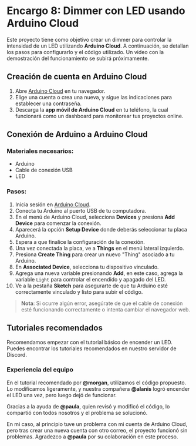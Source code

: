 
# Encargo 8: Dimmer con LED usando Arduino Cloud

Este proyecto tiene como objetivo crear un dimmer para controlar la intensidad de un LED utilizando **Arduino Cloud**. A continuación, se detallan los pasos para configurarlo y el código utilizado. Un video con la demostración del funcionamiento se subirá próximamente.

## Creación de cuenta en Arduino Cloud

1. Abre [Arduino Cloud](https://cloud.arduino.cc/) en tu navegador.
2. Elige una cuenta o crea una nueva, y sigue las indicaciones para establecer una contraseña.
3. Descarga la **app móvil de Arduino Cloud** en tu teléfono, la cual funcionará como un dashboard para monitorear tus proyectos online.

## Conexión de Arduino a Arduino Cloud

### Materiales necesarios:
- Arduino
- Cable de conexión USB
- LED

### Pasos:
1. Inicia sesión en [Arduino Cloud](https://cloud.arduino.cc/).
2. Conecta tu Arduino al puerto USB de tu computadora.
3. En el menú de Arduino Cloud, selecciona **Devices** y presiona **Add Device** para comenzar la conexión.
4. Aparecerá la opción **Setup Device** donde deberás seleccionar tu placa Arduino.
5. Espera a que finalice la configuración de la conexión.
6. Una vez conectada la placa, ve a **Things** en el menú lateral izquierdo.
7. Presiona **Create Thing** para crear un nuevo "Thing" asociado a tu Arduino.
8. En **Associated Device**, selecciona tu dispositivo vinculado.
9. Agrega una nueva variable presionando **Add**, en este caso, agrega la variable `Light` para controlar el encendido y apagado del LED.
10. Ve a la pestaña **Sketch** para asegurarte de que tu Arduino esté correctamente vinculado y listo para subir el código.

> **Nota**: Si ocurre algún error, asegúrate de que el cable de conexión esté funcionando correctamente o intenta cambiar el navegador web.

## Tutoriales recomendados

Recomendamos empezar con el tutorial básico de encender un LED. Puedes encontrar los tutoriales recomendados en nuestro servidor de Discord.

### Experiencia del equipo

En el tutorial recomendado por **@morgan**, utilizamos el código propuesto. Lo modificamos ligeramente, y nuestra compañera **@alanis** logró encender el LED una vez, pero luego dejó de funcionar.

Gracias a la ayuda de **@paula**, quien revisó y modificó el código, lo compartió con todos nosotros y el problema se solucionó.

En mi caso, al principio tuve un problema con mi cuenta de Arduino Cloud, pero tras crear una nueva cuenta con otro correo, el proyecto funcionó sin problemas. Agradezco a **@paula** por su colaboración en este proceso.



